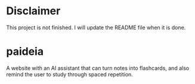 # Disclaimer

This project is not finished. I will update the README file when it is done.

# paideia
A website with an AI assistant that can turn notes into flashcards, and also remind the user to study through spaced repetition.
